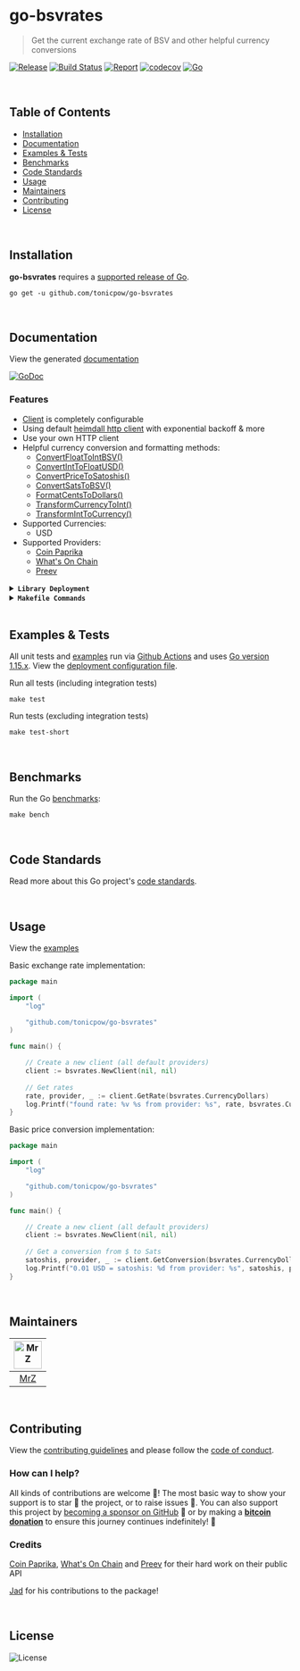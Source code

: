 # go-bsvrates
> Get the current exchange rate of BSV and other helpful currency conversions

[![Release](https://img.shields.io/github/release-pre/tonicpow/go-bsvrates.svg?logo=github&style=flat&v=3)](https://github.com/tonicpow/go-bsvrates/releases)
[![Build Status](https://img.shields.io/github/workflow/status/tonicpow/go-bsvrates/run-go-tests?logo=github&v=3)](https://github.com/tonicpow/go-bsvrates/actions)
[![Report](https://goreportcard.com/badge/github.com/tonicpow/go-bsvrates?style=flat&v=3)](https://goreportcard.com/report/github.com/tonicpow/go-bsvrates)
[![codecov](https://codecov.io/gh/tonicpow/go-bsvrates/branch/master/graph/badge.svg?v=3)](https://codecov.io/gh/tonicpow/go-bsvrates)
[![Go](https://img.shields.io/github/go-mod/go-version/tonicpow/go-bsvrates?v=3)](https://golang.org/)

<br/>

## Table of Contents
- [Installation](#installation)
- [Documentation](#documentation)
- [Examples & Tests](#examples--tests)
- [Benchmarks](#benchmarks)
- [Code Standards](#code-standards)
- [Usage](#usage)
- [Maintainers](#maintainers)
- [Contributing](#contributing)
- [License](#license)

<br/>

## Installation

**go-bsvrates** requires a [supported release of Go](https://golang.org/doc/devel/release.html#policy).
```shell script
go get -u github.com/tonicpow/go-bsvrates
```

<br/>

## Documentation
View the generated [documentation](https://pkg.go.dev/github.com/tonicpow/go-bsvrates)

[![GoDoc](https://godoc.org/github.com/tonicpow/go-bsvrates?status.svg&style=flat)](https://pkg.go.dev/github.com/tonicpow/go-bsvrates)

### Features
- [Client](client.go) is completely configurable
- Using default [heimdall http client](https://github.com/gojek/heimdall) with exponential backoff & more
- Use your own HTTP client
- Helpful currency conversion and formatting methods:
    - [ConvertFloatToIntBSV()](currency.go)
    - [ConvertIntToFloatUSD()](currency.go)
    - [ConvertPriceToSatoshis()](currency.go)
    - [ConvertSatsToBSV()](currency.go)
    - [FormatCentsToDollars()](currency.go)
    - [TransformCurrencyToInt()](currency.go)
    - [TransformIntToCurrency()](currency.go)
- Supported Currencies:
    - USD
- Supported Providers:
    - [Coin Paprika](https://api.coinpaprika.com/)
    - [What's On Chain](https://developers.whatsonchain.com/)
    - [Preev](https://preev.pro/api/)

<details>
<summary><strong><code>Library Deployment</code></strong></summary>
<br/>

[goreleaser](https://github.com/goreleaser/goreleaser) for easy binary or library deployment to Github and can be installed via: `brew install goreleaser`.

The [.goreleaser.yml](.goreleaser.yml) file is used to configure [goreleaser](https://github.com/goreleaser/goreleaser).

Use `make release-snap` to create a snapshot version of the release, and finally `make release` to ship to production.
</details>

<details>
<summary><strong><code>Makefile Commands</code></strong></summary>
<br/>

View all `makefile` commands
```shell script
make help
```

List of all current commands:
```text
all                  Runs lint, test and vet
clean                Remove previous builds and any test cache data
clean-mods           Remove all the Go mod cache
coverage             Shows the test coverage
godocs               Sync the latest tag with GoDocs
help                 Show this help message
install              Install the application
install-go           Install the application (Using Native Go)
lint                 Run the golangci-lint application (install if not found)
release              Full production release (creates release in Github)
release              Runs common.release then runs godocs
release-snap         Test the full release (build binaries)
release-test         Full production test release (everything except deploy)
replace-version      Replaces the version in HTML/JS (pre-deploy)
run-examples         Runs the basic example
tag                  Generate a new tag and push (tag version=0.0.0)
tag-remove           Remove a tag if found (tag-remove version=0.0.0)
tag-update           Update an existing tag to current commit (tag-update version=0.0.0)
test                 Runs vet, lint and ALL tests
test-ci              Runs all tests via CI (exports coverage)
test-ci-no-race      Runs all tests via CI (no race) (exports coverage)
test-ci-short        Runs unit tests via CI (exports coverage)
test-short           Runs vet, lint and tests (excludes integration tests)
uninstall            Uninstall the application (and remove files)
update-linter        Update the golangci-lint package (macOS only)
vet                  Run the Go vet application
```
</details>

<br/>

## Examples & Tests
All unit tests and [examples](examples) run via [Github Actions](https://github.com/tonicpow/go-bsvrates/actions) and uses [Go version 1.15.x](https://golang.org/doc/go1.15). View the [deployment configuration file](.travis.yml).

Run all tests (including integration tests)
```shell script
make test
```

Run tests (excluding integration tests)
```shell script
make test-short
```

<br/>

## Benchmarks
Run the Go [benchmarks](client.go):
```shell script
make bench
```

<br/>

## Code Standards
Read more about this Go project's [code standards](CODE_STANDARDS.md).

<br/>

## Usage
View the [examples](examples)

Basic exchange rate implementation:
```go
package main

import (
	"log"

	"github.com/tonicpow/go-bsvrates"
)

func main() {

	// Create a new client (all default providers)
	client := bsvrates.NewClient(nil, nil)
    
	// Get rates
	rate, provider, _ := client.GetRate(bsvrates.CurrencyDollars)
	log.Printf("found rate: %v %s from provider: %s", rate, bsvrates.CurrencyToName(bsvrates.CurrencyDollars), provider.Name())
}
``` 

Basic price conversion implementation:
```go
package main

import (
	"log"

	"github.com/tonicpow/go-bsvrates"
)

func main() {

	// Create a new client (all default providers)
	client := bsvrates.NewClient(nil, nil)
    
	// Get a conversion from $ to Sats
	satoshis, provider, _ := client.GetConversion(bsvrates.CurrencyDollars, 0.01)
	log.Printf("0.01 USD = satoshis: %d from provider: %s", satoshis, provider.Name())
}
```
 
<br/>

## Maintainers
| [<img src="https://github.com/mrz1836.png" height="50" alt="MrZ" />](https://github.com/mrz1836) |
|:---:|
| [MrZ](https://github.com/mrz1836) |
              
<br/>

## Contributing
View the [contributing guidelines](CONTRIBUTING.md) and please follow the [code of conduct](CODE_OF_CONDUCT.md).

### How can I help?
All kinds of contributions are welcome :raised_hands:! 
The most basic way to show your support is to star :star2: the project, or to raise issues :speech_balloon:. 
You can also support this project by [becoming a sponsor on GitHub](https://github.com/sponsors/tonicpow) :clap: 
or by making a [**bitcoin donation**](https://tonicpow.com/?af=go-bsvrates) to ensure this journey continues indefinitely! :rocket:


### Credits

[Coin Paprika](https://tncpw.co/7c2cae76), [What's On Chain](https://tncpw.co/638d8e8a) and [Preev](https://tncpw.co/d19f43a3) for their hard work on their public API

[Jad](https://github.com/jadwahab) for his contributions to the package!

<br/>

## License

![License](https://img.shields.io/github/license/tonicpow/go-bsvrates.svg?style=flat&v=3)